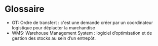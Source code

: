 # Glossaire

- OT: Ordre de transfert : c'est une demande créer par un coordinateur logistique pour déplacter la marchandise
- WMS: Warehouse Management System : logiciel d’optimisation et de gestion des stocks au sein d’un entrepôt.
